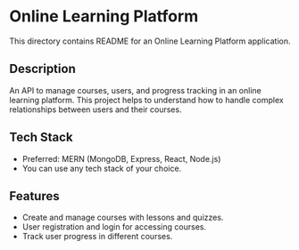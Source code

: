 # Online Learning Platform 
This directory contains README for an Online Learning Platform application.

## Description
An API to manage courses, users, and progress tracking in an online learning platform. This project helps to understand how to handle complex relationships between users and their courses.

## Tech Stack
- Preferred: MERN (MongoDB, Express, React, Node.js)
- You can use any tech stack of your choice.

## Features
- Create and manage courses with lessons and quizzes.
- User registration and login for accessing courses.
- Track user progress in different courses.